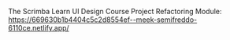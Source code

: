 The Scrimba Learn UI Design Course
Project Refactoring Module: https://669630b1b4404c5c2d8554ef--meek-semifreddo-6110ce.netlify.app/
